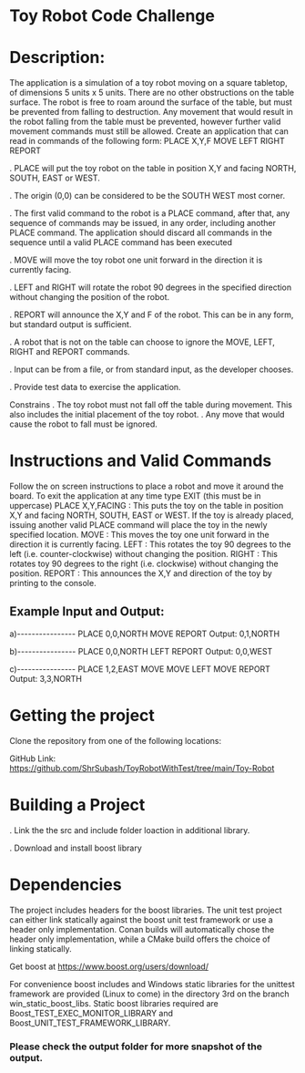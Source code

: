 <h1> Toy Robot Code Challenge</h1>

<h1> Description: </h1>
The application is a simulation of a toy robot moving on a square tabletop, of dimensions 5 units x 5 units. There are no other obstructions on the table surface.
The robot is free to roam around the surface of the table, but must be prevented from falling to destruction. Any movement that would result in the robot falling from the table must be prevented, however further valid movement commands must still be allowed.
Create an application that can read in commands of the following form:
PLACE X,Y,F MOVE LEFT RIGHT REPORT

. PLACE will put the toy robot on the table in position X,Y and facing NORTH, SOUTH, EAST or WEST.

. The origin (0,0) can be considered to be the SOUTH WEST most corner.

. The first valid command to the robot is a PLACE command, after that, any sequence of commands may be issued, in any order, including another PLACE command. The       application should discard all commands in the sequence until a valid PLACE command has been executed

. MOVE will move the toy robot one unit forward in the direction it is currently facing.

. LEFT and RIGHT will rotate the robot 90 degrees in the specified direction without changing the position of the robot.

. REPORT will announce the X,Y and F of the robot. This can be in any form, but standard output is sufficient.

. A robot that is not on the table can choose to ignore the MOVE, LEFT, RIGHT and REPORT commands.

. Input can be from a file, or from standard input, as the developer chooses.

. Provide test data to exercise the application.

<he>Constrains</h1>
. The toy robot must not fall off the table during movement. This also includes the initial placement of the toy robot.
. Any move that would cause the robot to fall must be ignored.

<h1>Instructions and Valid Commands</h1>
Follow the on screen instructions to place a robot and move it around the board. To exit the application at any time type EXIT (this must be in uppercase)
PLACE X,Y,FACING : This puts the toy on the table in position X,Y and facing NORTH, SOUTH, EAST or WEST. If the toy is already placed, issuing another valid PLACE command will place the toy in the newly specified location.
MOVE : This moves the toy one unit forward in the direction it is currently facing.
LEFT : This rotates the toy 90 degrees to the left (i.e. counter-clockwise) without changing the position.
RIGHT : This rotates toy 90 degrees to the right (i.e. clockwise) without changing the position.
REPORT : This announces the X,Y and direction of the toy by printing to the console.

<h2>Example Input and Output:</h2>

a)----------------
PLACE 0,0,NORTH
MOVE
REPORT
Output: 0,1,NORTH

b)----------------
PLACE 0,0,NORTH
LEFT
REPORT
Output: 0,0,WEST


c)----------------
PLACE 1,2,EAST
MOVE
MOVE
LEFT
MOVE
REPORT
Output: 3,3,NORTH

<h1>Getting the project</h1>
Clone the repository from one of the following locations:

GitHub Link:
 https://github.com/ShrSubash/ToyRobotWithTest/tree/main/Toy-Robot
 
 <h1>Building a Project</h1>
.  Link the the src and include folder loaction in additional library.

.  Download and install boost library 


<h1>Dependencies</h1>
The project includes headers for the boost libraries. The unit test project can either link statically against the boost unit test framework or use a header only implementation. Conan builds will automatically chose the header only implementation, while a CMake build offers the choice of linking statically.


Get boost at https://www.boost.org/users/download/

For convenience boost includes and Windows static libraries for the unittest framework are provided (Linux to come) in the directory 3rd on the branch win_static_boost_libs. Static boost libraries required are Boost_TEST_EXEC_MONITOR_LIBRARY and Boost_UNIT_TEST_FRAMEWORK_LIBRARY.

<h3>Please check the output folder for more snapshot of the output.</h3>


